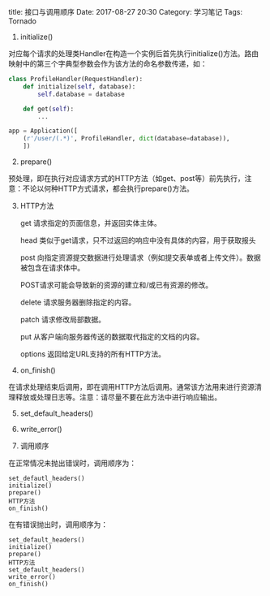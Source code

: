 title: 接口与调用顺序
Date: 2017-08-27 20:30
Category: 学习笔记
Tags: Tornado

1. initialize()

对应每个请求的处理类Handler在构造一个实例后首先执行initialize()方法。路由映射中的第三个字典型参数会作为该方法的命名参数传递，如：

```python
class ProfileHandler(RequestHandler):
    def initialize(self, database):
        self.database = database

    def get(self):
        ...

app = Application([
    (r'/user/(.*)', ProfileHandler, dict(database=database)),
    ])
```

2. prepare()

预处理，即在执行对应请求方式的HTTP方法（如get、post等）前先执行，注意：不论以何种HTTP方式请求，都会执行prepare()方法。

3. HTTP方法

    get	     请求指定的页面信息，并返回实体主体。

    head	 类似于get请求，只不过返回的响应中没有具体的内容，用于获取报头

    post	 向指定资源提交数据进行处理请求（例如提交表单或者上传文件）。数据被包含在请求体中。
    
    POST请求可能会导致新的资源的建立和/或已有资源的修改。

    delete	 请求服务器删除指定的内容。

    patch	 请求修改局部数据。

    put	     从客户端向服务器传送的数据取代指定的文档的内容。

    options  返回给定URL支持的所有HTTP方法。

4. on_finish()

在请求处理结束后调用，即在调用HTTP方法后调用。通常该方法用来进行资源清理释放或处理日志等。注意：请尽量不要在此方法中进行响应输出。

5. set_default_headers()

6. write_error()

7. 调用顺序

在正常情况未抛出错误时，调用顺序为：

    set_defautl_headers()
    initialize()
    prepare()
    HTTP方法
    on_finish()

在有错误抛出时，调用顺序为：

    set_default_headers()
    initialize()
    prepare()
    HTTP方法
    set_default_headers()
    write_error()
    on_finish()
